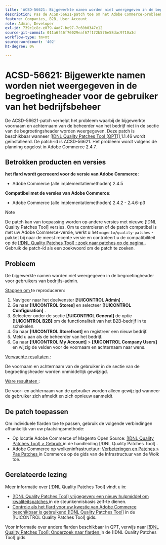 ```yaml
---
title: 'ACSD-56621: Bijgewerkte namen worden niet weergegeven in de begroetingheader voor de gebruiker van het bedrijfsbeheer'
description: Pas de ACSD-56621-patch toe om het Adobe Commerce-probleem op te lossen, waarbij de bijgewerkte voornaam en achternaam van de beheerder van het bedrijf niet worden weergegeven in de sectie met begroetingkoppen.
feature: Companies, B2B, User Account
role: Admin, Developer
exl-id: 739c1c8c-e079-4ad7-be97-7c60b0347e12
source-git-commit: 011a6f46f76029eaf67f172b576e58dac9710a3d
workflow-type: tm+mt
source-wordcount: '402'
ht-degree: 0%

---
```


# ACSD-56621: Bijgewerkte namen worden niet weergegeven in de begroetingheader voor de gebruiker van het bedrijfsbeheer

De ACSD-56621-patch verhelpt het probleem waarbij de bijgewerkte voornaam en achternaam van de beheerder van het bedrijf niet in de sectie van de begroetingsheader worden weergegeven. Deze patch is beschikbaar wanneer [[!DNL Quality Patches Tool (QPT)] ](https://experienceleague.adobe.com/nl/docs/commerce-operations/tools/quality-patches-tool/quality-patches-tool-to-self-serve-quality-patches) 1.1.46 wordt geïnstalleerd. De patch-id is ACSD-56621. Het probleem wordt volgens de planning opgelost in Adobe Commerce 2.4.7.

## Betrokken producten en versies

**het flard wordt gecreeerd voor de versie van Adobe Commerce:**

* Adobe Commerce (alle implementatiemethoden) 2.4.5

**Compatibel met de versies van Adobe Commerce:**

* Adobe Commerce (alle implementatiemethoden) 2.4.2 - 2.4.6-p3

>[!NOTE]
>
>De patch kan van toepassing worden op andere versies met nieuwe [!DNL Quality Patches Tool] versies. Om te controleren of de patch compatibel is met uw Adobe Commerce-versie, werkt u het `magento/quality-patches` -pakket bij naar de meest recente versie en controleert u de compatibiliteit op de [[!DNL Quality Patches Tool] : zoek naar patches op de pagina ](https://experienceleague.adobe.com/tools/commerce-quality-patches/index.html?lang=nl-NL) . Gebruik de patch-id als een zoekwoord om de patch te zoeken.

## Probleem

De bijgewerkte namen worden niet weergegeven in de begroetingheader voor gebruikers van bedrijfs-admin.

<u> Stappen om </u> te reproduceren:

1. Navigeer naar het deelvenster **[!UICONTROL Admin]** .
1. Ga naar **[!UICONTROL Stores]** en selecteer **[!UICONTROL Configuration]** .
1. Selecteer onder de sectie **[!UICONTROL General]** de optie **[!UICONTROL B2B]** om de functionaliteit van het B2B-bedrijf in te schakelen.
1. Ga naar **[!UICONTROL Storefront]** en registreer een nieuw bedrijf.
1. Meld u aan als de beheerder van het bedrijf.
1. Ga naar **[!UICONTROL My Account]** > **[!UICONTROL Company Users]** en wijzig de velden voor de voornaam en achternaam naar wens.

<u> Verwachte resultaten </u>:

De voornaam en achternaam van de gebruiker in de sectie van de begroetingsheader worden onmiddellijk gewijzigd.

<u> Ware resultaten </u>:

De voor- en achternaam van de gebruiker worden alleen gewijzigd wanneer de gebruiker zich afmeldt en zich opnieuw aanmeldt.

## De patch toepassen

Om individuele flarden toe te passen, gebruik de volgende verbindingen afhankelijk van uw plaatsingsmethode:

* Op locatie Adobe Commerce of Magento Open Source: [[!DNL Quality Patches Tool] > Gebruik ](/help/tools/quality-patches-tool/usage.md) in de handleiding [!DNL Quality Patches Tool] .
* Adobe Commerce op wolkeninfrastructuur: [ Verbeteringen en Patches > Pas Patches ](https://experienceleague.adobe.com/docs/commerce-cloud-service/user-guide/develop/upgrade/apply-patches.html?lang=nl-NL) in Commerce op de gids van de Infrastructuur van de Wolk toe.

## Gerelateerde lezing

Meer informatie over [!DNL Quality Patches Tool] vindt u in:

* [[!DNL Quality Patches Tool]  vrijgegeven: een nieuw hulpmiddel om kwaliteitspatches ](https://experienceleague.adobe.com/nl/docs/commerce-operations/tools/quality-patches-tool/quality-patches-tool-to-self-serve-quality-patches) in de steunkennisbasis zelf-te dienen.
* [ Controle als het flard voor uw kwestie van Adobe Commerce beschikbaar is gebruikend  [!DNL Quality Patches Tool]](/help/tools/quality-patches-tool/patches-available-in-qpt/check-patch-for-magento-issue-with-magento-quality-patches.md) in de [!UICONTROL Quality Patches Tool] gids.


Voor informatie over andere flarden beschikbaar in QPT, verwijs naar [[!DNL Quality Patches Tool]: Onderzoek naar flarden ](https://experienceleague.adobe.com/tools/commerce-quality-patches/index.html?lang=nl-NL) in de [!DNL Quality Patches Tool] gids.

